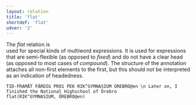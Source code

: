 ```yaml
---
layout: relation
title: 'flat'
shortdef: 'flat'
udver: '2'
---
```


The _flat_ relation is  
used for special kinds of multiword expressions. It is used for expressions that
are semi-flexible (as opposed to _fixed_) and do not have a clear head (as opposed to
most cases of _compound_). The structure of the annotation attaches all non-first elements
to the first, but this should not be interpreted as an indication of headedness. 


~~~ sdparse
TID-FRAMÅT FÄRDIG PRO1 PEK RIK^GYMNASIUM ÖREBRO@en \n Later on, I finished the National Highschool of Örebro
flat(RIK^GYMNASIUM, ÖREBRO@en)
~~~
<!-- Interlanguage links updated Út zář 29 20:23:32 CEST 2020 -->
